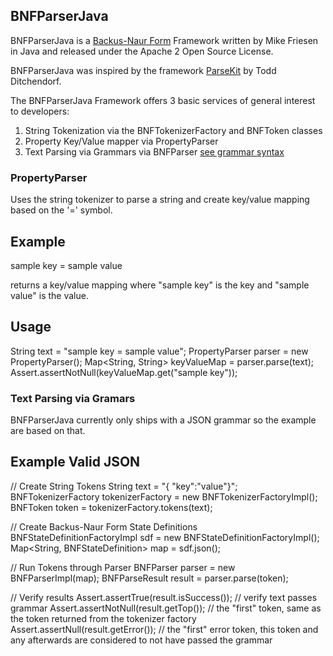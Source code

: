 ## BNFParserJava

BNFParserJava is a [Backus-Naur Form](https://en.wikipedia.org/wiki/Backus%E2%80%93Naur_Form) Framework written by Mike Friesen in Java and released under the Apache 2 Open Source License.

BNFParserJava was inspired by the framework [ParseKit](http://parsekit.com/) by Todd Ditchendorf.

The BNFParserJava Framework offers 3 basic services of general interest to developers:

1. String Tokenization via the BNFTokenizerFactory and BNFToken classes
2. Property Key/Value mapper via PropertyParser
3. Text Parsing via Grammars via BNFParser [see grammar syntax](http://parsekit.com/grammars.html)

### PropertyParser

Uses the string tokenizer to parse a string and create key/value mapping based on the '=' symbol.

Example
---------
sample key = sample value

returns a key/value mapping where "sample key" is the key and "sample value" is the value.

Usage
-----
String text = "sample key = sample value";
PropertyParser parser = new PropertyParser();
Map<String, String> keyValueMap = parser.parse(text);
Assert.assertNotNull(keyValueMap.get("sample key"));

### Text Parsing via Gramars

BNFParserJava currently only ships with a JSON grammar so the example are based on that.

Example Valid JSON
-------------------

// Create String Tokens
String text = "{ \"key\":\"value\"}";
BNFTokenizerFactory tokenizerFactory = new BNFTokenizerFactoryImpl();
BNFToken token = tokenizerFactory.tokens(text);

// Create Backus-Naur Form State Definitions
BNFStateDefinitionFactoryImpl sdf = new BNFStateDefinitionFactoryImpl();
Map<String, BNFStateDefinition> map = sdf.json();

// Run Tokens through Parser
BNFParser parser = new BNFParserImpl(map);
BNFParseResult result = parser.parse(token);

// Verify results
Assert.assertTrue(result.isSuccess()); // verify text passes grammar
Assert.assertNotNull(result.getTop()); // the "first" token, same as the token returned from the tokenizer factory
Assert.assertNull(result.getError());  // the "first" error token, this token and any afterwards are considered to not have passed the grammar